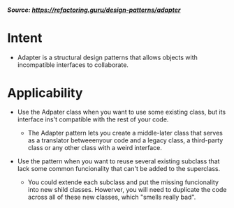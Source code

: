 ##### Source: https://refactoring.guru/design-patterns/adapter

# Intent

- Adapter is a structural design patterns that allows objects with incompatible interfaces to collaborate.


# Applicability

- Use the Adpater class when you want to use some existing class, but its interface ins't compatible with the rest of your code.

	- The Adapter pattern lets you create a middle-later class that  serves as a translator betweeenyour code and a legacy class, a third-party class or any other class with a weird interface.

- Use the pattern when you want to reuse several existing subclass that lack some common funcionality that can't be added to the superclass.

	- You could extende each subclass and put the missing funcionality into new shild classes. Howerver, you will need to duplicate the code across all of these new classes, which "smells really bad".
		
